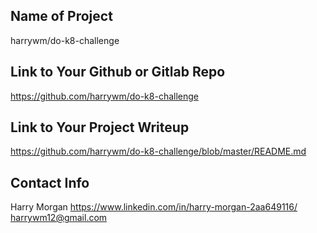 ## Name of Project 
harrywm/do-k8-challenge
 
## Link to Your Github or Gitlab Repo
https://github.com/harrywm/do-k8-challenge

## Link to Your Project Writeup
https://github.com/harrywm/do-k8-challenge/blob/master/README.md

## Contact Info
Harry Morgan
https://www.linkedin.com/in/harry-morgan-2aa649116/
harrywm12@gmail.com
